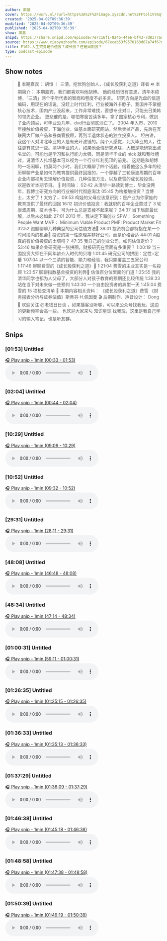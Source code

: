 ```yaml
---
author: 面基
cover: https://wsrv.nl/?url=https%3A%2F%2Fimage.xyzcdn.net%2FFtol1VYmqtTUXqIxdMjkt0BcBuFX.png&w=200&h=200
created: '2025-04-02T09:36:39'
modified: '2025-04-02T09:36:39'
published: '2025-04-02T09:36:39'
show: 面基
snipd: https://share.snipd.com/episode/7e7c16f1-824b-44e6-bf43-7d8377ad15a1
source: https://www.xiaoyuzhoufm.com/episode/67ecab53f9578163d67a74f6?utm_source=rss
title: E102.人生究竟是价值股？成长股？还是周期股？
type: podcast-episode
---
```



## Show notes
> 🎤 本期嘉宾： 
> 胡恒 ｜ 三清，挖优狗创始人，《成长股获利之道》译者
> ⏯️ 本期简介： 
> 本期嘉宾，我们都喜欢叫他胡博。
> 他的经历很有意思，清华本硕博，「三清」两个字所代表的智商和卷度不必多言。
> 研究方向是光盘的信道编码，用现在的话说，没赶上时代红利，行业被海外卡脖子，我国并不掌握核心技术，国内产业没起来，工作非常难找，要想专业对口，只能去日美韩的领先企业。
> 更悲催的是，哪怕寒窗苦读多年，拿了国家核心专利，做到了业内顶尖，可毕业没几年，dvd行业彻底消亡了。
> 2004 年入市，2010 年接触价值投资，下海创业，做基本面研究网站，然后卖掉产品，先后在互联网大厂做产品和券商管投顾，再到半退休状态的独立投资人。
> 坦白讲，我这个人对清北毕业的人是有光环滤镜的。纯个人感觉，北大毕业的人，往往更有意思一些。清华毕业的人，如果他全情研究点啥，大概是能研究出点名堂的。可能也是学习和执行能力太强，同是清华毕业的 nick 就和我吐槽过，说清华人扎堆基本可以视为一个行业红利见顶的前兆。
> 这期是和胡博的一场闲聊，约莫两个小时，我们大概聊了四个话题，借着他这么多年的经历聊聊产业是如何为教育提供最终回报的，一个穿越了三轮康波周期的百年企业内部视角去理解价值投资，几种估值方法，以及费雪的成长股投资。
> 欢迎收听本期节目。
> 🎯 时间轴： 
> 02:42 从清华一路读到博士，毕业没两年，我博士研究方向的行业被时代彻底淘汰
> 05:45 为啥接触投资？当博士，太穷了！太穷了...
> 09:53 鸡娃的父母应该意识到：是产业为你家娃的教育提供了最终的回报
> 16:12 初识价值投资：我就职的百年企业熬过了 3 轮康波周期，技术也牛，可为什么总是支棱不起来呢？
> 24:37 当下局部最优解，以后未必如此
> 27:01 2013 年，我决定下海创业
> SPW： Something People Want
> MVP： Minimum Viable Product
> PMF:  Product Market Fit
> 32:52 跑题聊聊几种典型的公司估值方法🚩
> 38:01 投资机会都特指在某一个时间段内的机会🚩
> 投资的第一性原理并非好公司，而是价格合适
> 44:01 A股真的有价值投资的土壤吗？
> 47:35 我自己的创业公司，如何估值定价？
> 53:46 如果企业研究是一张拼图，财报研究在里面有多重要？
> 1:00:19 当三围投资大师在不同年龄介入时代的贝塔
> 1:01:45 研究公司的拼图：定性+定量
> 1:07:04 以一个三清的智能、能力和经验，我只能覆盖三五家公司
> 1:17:46 聊聊费雪的《成长股获利之道》🚩
> 1:21:04 费雪的主业其实是一名投顾
> 1:23:57 聊聊指数基金投资的利弊🚩
> 估值百分位里面的门道
> 1:35:55 我的清华同学也都为人父母了，大部分人对孩子教育的预期还比较传统
> 1:39:33 站在当下对未来做一些预判
> 1:43:30 一个自由投资者的典型一天
> 1:45:04 费雪的 15 项检查清单
> 📁 本期内容相关资料： 
> 《成长股获利之道》费雪    《财务报表分析与证券估值》斯蒂芬·H.佩因曼   🎬 后期制作、声音设计： Dong
> 📣 欢迎关注 @老钱日日谈  ，如果播客没听够，可以来公众号找我玩，这边的更新频率会高一些。
> 也欢迎大家来🪐 知识星球 找我玩，这里是我自己学习的输入笔记，也是听友群。

## Snips
### [01:53] Untitled
[🎧 Play snip - 1min️ (00:33 - 01:53)](https://share.snipd.com/snip/5b218ebe-df71-4fe9-bef4-58584b9d4134)
<audio controls> <source src="https://dts-api.xiaoyuzhoufm.com/track/6388760f22567e8ea6ad070f/67ecab53f9578163d67a74f6/media.xyzcdn.net/6388760f22567e8ea6ad070f/lnHhscWAUdBzMpIkBnPpUzrKbUMg.m4a#t=00:33,01:53"> </audio>
### [02:04] Untitled
[🎧 Play snip - 1min️ (00:44 - 02:04)](https://share.snipd.com/snip/485755ae-7e4f-45f3-bee0-d681bf3ef171)
<audio controls> <source src="https://dts-api.xiaoyuzhoufm.com/track/6388760f22567e8ea6ad070f/67ecab53f9578163d67a74f6/media.xyzcdn.net/6388760f22567e8ea6ad070f/lnHhscWAUdBzMpIkBnPpUzrKbUMg.m4a#t=00:44,02:04"> </audio>
### [10:29] Untitled
[🎧 Play snip - 1min️ (09:09 - 10:29)](https://share.snipd.com/snip/1113bc88-bc0b-4016-b25e-081dd6f5e080)
<audio controls> <source src="https://dts-api.xiaoyuzhoufm.com/track/6388760f22567e8ea6ad070f/67ecab53f9578163d67a74f6/media.xyzcdn.net/6388760f22567e8ea6ad070f/lnHhscWAUdBzMpIkBnPpUzrKbUMg.m4a#t=09:09,10:29"> </audio>
### [10:52] Untitled
[🎧 Play snip - 1min️ (09:32 - 10:52)](https://share.snipd.com/snip/22d19570-b58c-499d-8209-fb42c822e58e)
<audio controls> <source src="https://dts-api.xiaoyuzhoufm.com/track/6388760f22567e8ea6ad070f/67ecab53f9578163d67a74f6/media.xyzcdn.net/6388760f22567e8ea6ad070f/lnHhscWAUdBzMpIkBnPpUzrKbUMg.m4a#t=09:32,10:52"> </audio>
### [29:31] Untitled
[🎧 Play snip - 1min️ (28:11 - 29:31)](https://share.snipd.com/snip/c0cc4fc3-7e34-44be-9f95-15102c726e30)
<audio controls> <source src="https://dts-api.xiaoyuzhoufm.com/track/6388760f22567e8ea6ad070f/67ecab53f9578163d67a74f6/media.xyzcdn.net/6388760f22567e8ea6ad070f/lnHhscWAUdBzMpIkBnPpUzrKbUMg.m4a#t=28:11,29:31"> </audio>
### [48:08] Untitled
[🎧 Play snip - 1min️ (46:48 - 48:08)](https://share.snipd.com/snip/a1506327-2957-4ade-9dac-6e64d78b0a7e)
<audio controls> <source src="https://dts-api.xiaoyuzhoufm.com/track/6388760f22567e8ea6ad070f/67ecab53f9578163d67a74f6/media.xyzcdn.net/6388760f22567e8ea6ad070f/lnHhscWAUdBzMpIkBnPpUzrKbUMg.m4a#t=46:48,48:08"> </audio>
### [48:34] Untitled
[🎧 Play snip - 1min️ (47:14 - 48:34)](https://share.snipd.com/snip/de613dd1-1b77-4eb3-92de-11d48161f790)
<audio controls> <source src="https://dts-api.xiaoyuzhoufm.com/track/6388760f22567e8ea6ad070f/67ecab53f9578163d67a74f6/media.xyzcdn.net/6388760f22567e8ea6ad070f/lnHhscWAUdBzMpIkBnPpUzrKbUMg.m4a#t=47:14,48:34"> </audio>
### [01:00:31] Untitled
[🎧 Play snip - 1min️ (59:11 - 01:00:31)](https://share.snipd.com/snip/1c6c2911-0918-4fbd-b518-6669eb337f92)
<audio controls> <source src="https://dts-api.xiaoyuzhoufm.com/track/6388760f22567e8ea6ad070f/67ecab53f9578163d67a74f6/media.xyzcdn.net/6388760f22567e8ea6ad070f/lnHhscWAUdBzMpIkBnPpUzrKbUMg.m4a#t=59:11,01:00:31"> </audio>
### [01:26:35] Untitled
[🎧 Play snip - 1min️ (01:25:15 - 01:26:35)](https://share.snipd.com/snip/b8385d59-5566-4558-8a8c-49eca3e7a816)
<audio controls> <source src="https://dts-api.xiaoyuzhoufm.com/track/6388760f22567e8ea6ad070f/67ecab53f9578163d67a74f6/media.xyzcdn.net/6388760f22567e8ea6ad070f/lnHhscWAUdBzMpIkBnPpUzrKbUMg.m4a#t=01:25:15,01:26:35"> </audio>
### [01:36:33] Untitled
[🎧 Play snip - 1min️ (01:35:13 - 01:36:33)](https://share.snipd.com/snip/7cbd12f8-789f-4dfb-92e2-0b3356503cd6)
<audio controls> <source src="https://dts-api.xiaoyuzhoufm.com/track/6388760f22567e8ea6ad070f/67ecab53f9578163d67a74f6/media.xyzcdn.net/6388760f22567e8ea6ad070f/lnHhscWAUdBzMpIkBnPpUzrKbUMg.m4a#t=01:35:13,01:36:33"> </audio>
### [01:37:29] Untitled
[🎧 Play snip - 1min️ (01:36:09 - 01:37:29)](https://share.snipd.com/snip/3e6b09dd-a340-4e0e-b66e-ef1b7a12b56f)
<audio controls> <source src="https://dts-api.xiaoyuzhoufm.com/track/6388760f22567e8ea6ad070f/67ecab53f9578163d67a74f6/media.xyzcdn.net/6388760f22567e8ea6ad070f/lnHhscWAUdBzMpIkBnPpUzrKbUMg.m4a#t=01:36:09,01:37:29"> </audio>
### [01:46:38] Untitled
[🎧 Play snip - 1min️ (01:45:18 - 01:46:38)](https://share.snipd.com/snip/9ac8b1fa-eb96-4757-b3c6-12ef9030a931)
<audio controls> <source src="https://dts-api.xiaoyuzhoufm.com/track/6388760f22567e8ea6ad070f/67ecab53f9578163d67a74f6/media.xyzcdn.net/6388760f22567e8ea6ad070f/lnHhscWAUdBzMpIkBnPpUzrKbUMg.m4a#t=01:45:18,01:46:38"> </audio>
### [01:48:58] Untitled
[🎧 Play snip - 1min️ (01:47:38 - 01:48:58)](https://share.snipd.com/snip/1720a7d0-b44d-4159-82a7-8b8748e46d58)
<audio controls> <source src="https://dts-api.xiaoyuzhoufm.com/track/6388760f22567e8ea6ad070f/67ecab53f9578163d67a74f6/media.xyzcdn.net/6388760f22567e8ea6ad070f/lnHhscWAUdBzMpIkBnPpUzrKbUMg.m4a#t=01:47:38,01:48:58"> </audio>
### [01:50:39] Untitled
[🎧 Play snip - 1min️ (01:49:19 - 01:50:39)](https://share.snipd.com/snip/250e6c6a-1a1b-4359-9be1-c2314adeb2aa)
<audio controls> <source src="https://dts-api.xiaoyuzhoufm.com/track/6388760f22567e8ea6ad070f/67ecab53f9578163d67a74f6/media.xyzcdn.net/6388760f22567e8ea6ad070f/lnHhscWAUdBzMpIkBnPpUzrKbUMg.m4a#t=01:49:19,01:50:39"> </audio>
